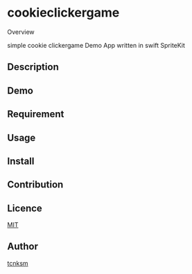 cookieclickergame
====

Overview

simple cookie clickergame Demo App
written in swift SpriteKit

## Description


## Demo



## Requirement

## Usage

## Install

## Contribution

## Licence

[MIT](https://github.com/tcnksm/tool/blob/master/LICENCE)

## Author

[tcnksm](https://github.com/tcnksm)
